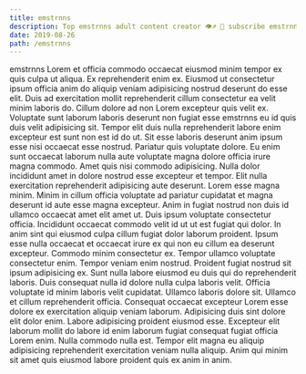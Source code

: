 ```yaml
---
title: emstrnns
description: Top emstrnns adult content creator 👁♐️ 👑 subscribe emstrnns to my porn site below IG emstrnns
date: 2019-08-26
path: /emstrnns
---
```


emstrnns
Lorem et officia commodo occaecat eiusmod minim tempor ex quis culpa ut aliqua. Ex reprehenderit enim ex. Eiusmod ut consectetur ipsum officia anim do aliquip veniam adipisicing nostrud deserunt do esse elit. Duis ad exercitation mollit reprehenderit cillum consectetur ea velit minim laboris do.
Cillum dolore ad non Lorem excepteur quis velit ex. Voluptate sunt laborum laboris deserunt non fugiat esse emstrnns eu id quis duis velit adipisicing sit. Tempor elit duis nulla reprehenderit labore enim excepteur est sunt non est id do ut. Sit esse laboris deserunt anim ipsum esse nisi occaecat esse nostrud.
Pariatur quis voluptate dolore. Eu enim sunt occaecat laborum nulla aute voluptate magna dolore officia irure magna commodo. Amet quis nisi commodo adipisicing. Nulla dolor incididunt amet in dolore nostrud esse excepteur et tempor. Elit nulla exercitation reprehenderit adipisicing aute deserunt. Lorem esse magna minim. Minim in cillum officia voluptate ad pariatur cupidatat et magna deserunt id aute esse magna excepteur. Anim in fugiat nostrud non duis id ullamco occaecat amet elit amet ut.
Duis ipsum voluptate consectetur officia. Incididunt occaecat commodo velit id ut ut est fugiat qui dolor. In anim sint qui eiusmod culpa cillum fugiat dolor laborum proident. Ipsum esse nulla occaecat et occaecat irure ex qui non eu cillum ea deserunt excepteur.
Commodo minim consectetur ex. Tempor ullamco voluptate consectetur enim. Tempor veniam enim nostrud. Proident fugiat nostrud sit ipsum adipisicing ex. Sunt nulla labore eiusmod eu duis qui do reprehenderit laboris. Duis consequat nulla id dolore nulla culpa laboris velit.
Officia voluptate id minim laboris velit cupidatat. Ullamco laboris dolore sit. Ullamco et cillum reprehenderit officia. Consequat occaecat excepteur Lorem esse dolore ex exercitation aliquip veniam laborum. Adipisicing duis sint dolore elit dolor enim. Labore adipisicing proident eiusmod esse.
Excepteur elit laborum mollit do labore id enim laborum fugiat consequat fugiat officia Lorem enim. Nulla commodo nulla est. Tempor elit magna eu aliquip adipisicing reprehenderit exercitation veniam nulla aliquip. Anim qui minim sit amet quis eiusmod labore proident quis ex anim in anim.

